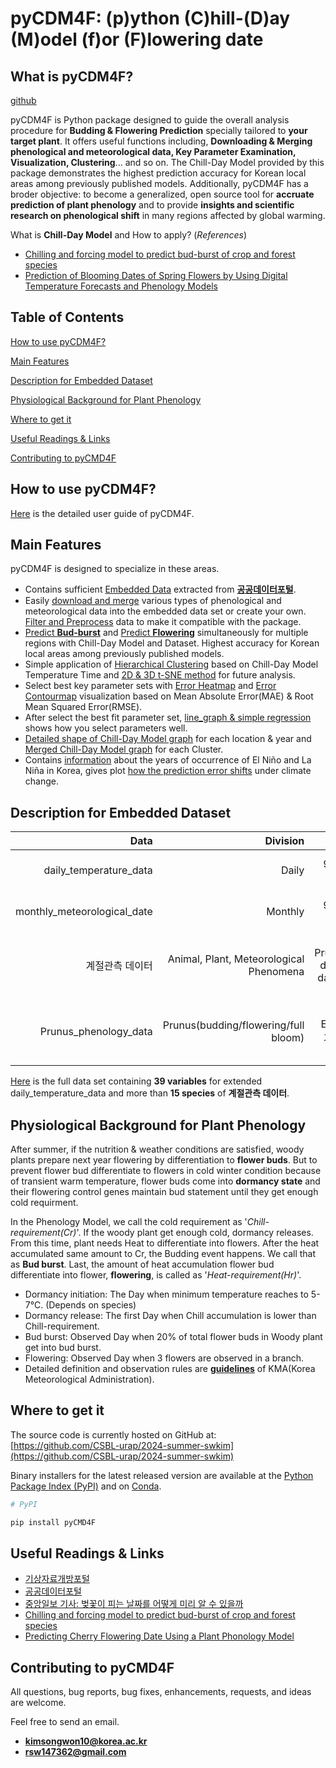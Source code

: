 # pyCDM4F: (p)ython (C)hill-(D)ay (M)odel (f)or (F)lowering date

## What is pyCDM4F?

[github](https://github.com/CSBL-urap/2024-summer-swkim)

pyCDM4F is Python package designed to guide the overall analysis procedure for **Budding & Flowering Prediction** specially tailored to **your target plant**. It offers useful functions including, **Downloading & Merging phenological and meteorological data, Key Parameter Examination, Visualization, Clustering**... and so on. The Chill-Day Model provided by this package demonstrates the highest prediction accuracy for Korean local areas among previously published models. Additionally, pyCDM4F has a broder objective: to become a generalized, open source tool for **accruate prediction of plant phenology** and to provide **insights and scientific research on phenological shift** in many regions affected by global warming.


What is **Chill-Day Model** and How to apply? (*References*)
- [Chilling and forcing model to predict bud-burst of crop and forest species](https://www.sciencedirect.com/science/article/pii/S0168192304000632)
- [Prediction of Blooming Dates of Spring Flowers by Using Digital Temperature Forecasts and Phenology Models](https://www.researchgate.net/publication/263399406_Prediction_of_Blooming_Dates_of_Spring_Flowers_by_Using_Digital_Temperature_Forecasts_and_Phenology_Models)


## Table of Contents

[How to use pyCDM4F?]()

[Main Features]()

[Description for Embedded Dataset]()

[Physiological Background for Plant Phenology]()

[Where to get it]()

[Useful Readings \& Links]()

[Contributing to pyCMD4F]()


## How to use pyCDM4F?

[Here](https://wikidocs.net/book/17034) is the detailed user guide of pyCDM4F.


## Main Features

pyCDM4F is designed to specialize in these areas.
- Contains sufficient [Embedded Data](https://wikidocs.net/272157) extracted from [**공공데이터포털**](https://www.data.go.kr/). 
- Easily [download and merge](https://wikidocs.net/272158) various types of phenological and meteorological data into the embedded data set or create your own. [Filter and Preprocess](https://wikidocs.net/272259) data to make it compatible with the package.
- [Predict **Bud-burst**](https://wikidocs.net/272309) and [Predict **Flowering**](https://wikidocs.net/272326) simultaneously for multiple regions with Chill-Day Model and Dataset. Highest accuracy for Korean local areas among previously published models.
- Simple application of [Hierarchical Clustering](https://wikidocs.net/272554) based on Chill-Day Model Temperature Time and [2D & 3D t-SNE method](https://wikidocs.net/272554#details-of-tsne_visualization) for future analysis.
- Select best key parameter sets with [Error Heatmap](https://wikidocs.net/272326#details-of-flowering_error_heatmap) and [Error Contourmap](https://wikidocs.net/272326#details-of-flowering_error_contourmap) visualization based on Mean Absolute Error(MAE) & Root Mean Squared Error(RMSE).
- After select the best fit parameter set, [line_graph & simple regression](https://wikidocs.net/272553#actual-shape-of-chill-day-model-graph) shows how you select parameters well.
- [Detailed shape of Chill-Day Model graph](https://wikidocs.net/272553#detailed-shape-of-chill-day-model) for each location & year and [Merged Chill-Day Model graph](https://wikidocs.net/272750#details-of-chillday_graph_merged) for each Cluster. 
- Contains [information](https://wikidocs.net/272757) about the years of occurrence of El Niño and La Niña in Korea, gives plot [how the prediction error shifts](https://wikidocs.net/272750#prediction-error-shift-under-climate-change) under climate change. 



## Description for Embedded Dataset

| Data | Division | Description | Period | Reference |
|----:|----:|----:|----:|-----:|
|daily_temperature_data|Daily|95 locations & 8 variables|1907-2024 (Maximum)|[공공데이터포털](https://www.data.go.kr/data/15043648/fileData.do)|
|monthly_meteorological_date|Monthly|95 locations & 9 variables| 1907-2024 (Maximum)| [공공데이터포털](https://www.data.go.kr/data/15043648/fileData.do)|
|계절관측 데이터|Animal, Plant, Meteorological Phenomena|Main Target Prunus(Budding date/Flowering date/Full Bloom date)| 1973-2024 (Observed Once A Year)| [기상청 기상자료개방포털](https://data.kma.go.kr/data/seasonObs/seasonObsDataList.do?pgmNo=648)|
|Prunus_phenology_data|Prunus(budding/flowering/full bloom)|Extracted from 계절관측 데이터| 1973-2024 (Observed Once A Year)| [기상청 기상자료개방포털](https://data.kma.go.kr/data/seasonObs/seasonObsDataList.do?pgmNo=648)|

[Here]() is the full data set containing **39 variables** for extended daily_temperature_data and more than **15 species** of **계절관측 데이터**.



## Physiological Background for Plant Phenology

After summer, if the nutrition & weather conditions are satisfied, woody plants prepare next year flowering by differentiation to **flower buds**. But to prevent flower bud differentiate to flowers in cold winter condition because of transient warm temperature, flower buds come into **dormancy state** and their flowering control genes maintain bud statement until they get enough cold requirment. 

In the Phenology Model, we call the cold requirement as '*Chill-requirement(Cr)*'. If the woody plant get enough cold, dormancy releases. From this time, plant needs Heat to differentiate into flowers. After the heat accumulated same amount to Cr, the Budding event happens. We call that as **Bud burst**. Last, the amount of heat accumulation flower bud differentiate into flower, **flowering**, is called as '*Heat-requirement(Hr)*'.

- Dormancy initiation: The Day when minimum temperature reaches to 5-7℃. (Depends on species)
- Dormancy release: The first Day when Chill accumulation is lower than Chill-requirement. 
- Bud burst: Observed Day when 20% of total flower buds in Woody plant get into bud burst.
- Flowering: Observed Day when 3 flowers are observed in a branch. 
- Detailed definition and observation rules are [**guidelines**](https://data.kma.go.kr/data/publication/publicationGlList.do) of KMA(Korea Meteorological Administration).


## Where to get it

The source code is currently hosted on GitHub at:
[https://github.com/CSBL-urap/2024-summer-swkim](https://github.com/CSBL-urap/2024-summer-swkim)

Binary installers for the latest released version are available at the [Python Package Index (PyPI)]() and on [Conda]().

```python
# PyPI

pip install pyCMD4F
```


## Useful Readings & Links

- [기상자료개방포털](https://data.kma.go.kr/)
- [공공데이터포털](https://www.data.go.kr/)
- [중앙일보 기사: 벚꽃이 피는 날짜를 어떻게 미리 알 수 있을까](https://www.joongang.co.kr/article/23433131)
- [Chilling and forcing model to predict bud-burst of crop and forest species](https://www.sciencedirect.com/science/article/abs/pii/S0168192304000632)
- [Predicting Cherry Flowering Date Using a Plant Phonology Model](https://www.researchgate.net/publication/263643081_Predicting_Cherry_Flowering_Date_Using_a_Plant_Phonology_Model)



## Contributing to pyCMD4F

All questions, bug reports, bug fixes, enhancements, requests, and ideas are welcome.

Feel free to send an email. 
- **kimsongwon10@korea.ac.kr**
- **rsw147362@gmail.com**


